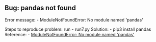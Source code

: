 ## Bug: pandas not found 
Error message:
    - ModuleNotFoundError: No module named 'pandas'

Steps to reproduce problem:
run 
    - run7.py
Solution:
    - pip3 install pandas
Reference:
    - [ModuleNotFoundError: No module named 'pandas'](https://stackoverflow.com/questions/44645433/modulenotfounderror-no-module-named-pandas)
